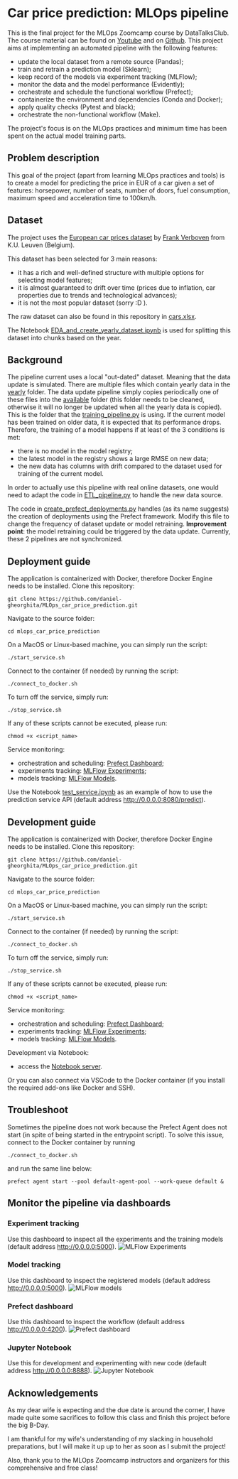 ﻿# Car price prediction: MLOps pipeline

This is the final project for the MLOps Zoomcamp course by DataTalksClub.
The course material can be found on [Youtube](https://www.youtube.com/playlist?list=PL3MmuxUbc_hIUISrluw_A7wDSmfOhErJK) and on [Github](https://github.com/DataTalksClub/mlops-zoomcamp).
This project aims at implementing an automated pipeline with the following features:
* update the local dataset from a remote source (Pandas);
* train and retrain a prediction model (Sklearn);
* keep record of the models via experiment tracking (MLFlow);
* monitor the data and the model performance (Evidently);
* orchestrate and schedule the functional workflow (Prefect);
* containerize the environment and dependencies (Conda and Docker);
* apply quality checks (Pytest and black);
* orchestrate the non-functional workflow (Make).

The project's focus is on the MLOps practices and minimum time has been spent on the actual model training parts. 

## Problem description
This goal of the project (apart from learning MLOps practices and tools) is to create a model for predicting the price in EUR of a car given a set of features: horsepower, number of seats, number of doors, fuel consumption, maximum speed and acceleration time to 100km/h.

## Dataset
The project uses the [European car prices dataset](https://sites.google.com/site/frankverbo/data-and-software/data-set-on-the-european-car-market?authuser=0) by [Frank Verboven](https://sites.google.com/site/frankverbo) from K.U. Leuven (Belgium).

This dataset has been selected for 3 main reasons:
* it has a rich and well-defined structure with multiple options for selecting model features;
* it is almost guaranteed to drift over time (prices due to inflation, car properties due to trends and technological advances);
* it is not the most popular dataset (sorry :D ).

The raw dataset can also be found in this repository in [cars.xlsx](https://github.com/daniel-gheorghita/MLOps_car_price_prediction/blob/master/data/raw/cars.xlsx).

The Notebook [EDA_and_create_yearly_dataset.ipynb](https://github.com/daniel-gheorghita/MLOps_car_price_prediction/blob/master/experimental_scripts/EDA_and_create_yearly_dataset.ipynb) is used for splitting this dataset into chunks based on the year.

## Background
The pipeline current uses a local "out-dated" dataset. Meaning that the data update is simulated. There are multiple files which contain yearly data in the [yearly](https://github.com/daniel-gheorghita/MLOps_car_price_prediction/tree/master/data/yearly) folder. The data update pipeline simply copies periodically one of these files into the [available](https://github.com/daniel-gheorghita/MLOps_car_price_prediction/tree/master/data/available) folder (this folder needs to be cleaned, otherwise it will no longer be updated when all the yearly data is copied). This is the folder that the [training_pipeline.py](https://github.com/daniel-gheorghita/MLOps_car_price_prediction/blob/master/flows/training_pipeline.py) is using. If the current model has been trained on older data, it is expected that its performance drops. Therefore, the training of a model happens if at least of the 3 conditions is met:
* there is no model in the model registry;
* the latest model in the registry shows a large RMSE on new data;
* the new data has columns with drift compared to the dataset used for training of the current model.

In order to actually use this pipeline with real online datasets, one would need to adapt the code in [ETL_pipeline.py](https://github.com/daniel-gheorghita/MLOps_car_price_prediction/blob/master/flows/ETL_pipeline.py) to handle the new data source. 

The code in [create_prefect_deployments.py](https://github.com/daniel-gheorghita/MLOps_car_price_prediction/blob/master/flows/create_prefect_deployments.py) handles (as its name suggests) the creation of deployments using the Prefect framework. Modify this file to change the frequency of dataset update or model retraining. **Improvement point**: the model retraining could be triggered by the data update. Currently, these 2 pipelines are not synchronized.


## Deployment guide
The application is containerized with Docker, therefore Docker Engine needs to be installed. 
Clone this repository:
```
git clone https://github.com/daniel-gheorghita/MLOps_car_price_prediction.git
```
Navigate to the source folder:
```
cd mlops_car_price_prediction
```
On a MacOS or Linux-based machine, you can simply run the  script:
```
./start_service.sh
```
Connect to the container (if needed) by running the  script:
```
./connect_to_docker.sh
```
To turn off the service, simply run:
```
./stop_service.sh
```
If any of these scripts cannot be executed, please run:
```
chmod +x <script_name>
```
Service monitoring:
* orchestration and scheduling: [Prefect Dashboard](http://0.0.0.0:4200/dashboard);
* experiments tracking: [MLFlow Experiments](http://0.0.0.0:5000/#/experiments/0?searchFilter=&orderByKey=attributes.start_time&orderByAsc=false&startTime=ALL&lifecycleFilter=Active&modelVersionFilter=All%20Runs&selectedColumns=attributes.%60Source%60,attributes.%60Models%60,attributes.%60Dataset%60&compareRunCharts=);
* models tracking: [MLFlow Models](http://0.0.0.0:5000/#/models).

Use the Notebook [test_service.ipynb](https://github.com/daniel-gheorghita/MLOps_car_price_prediction/blob/master/experimental_scripts/test_service.ipynb) as an example of how to use the prediction service API (default address http://0.0.0.0:8080/predict). 

## Development guide
The application is containerized with Docker, therefore Docker Engine needs to be installed. 
Clone this repository:
```
git clone https://github.com/daniel-gheorghita/MLOps_car_price_prediction.git
```
Navigate to the source folder:
```
cd mlops_car_price_prediction
```
On a MacOS or Linux-based machine, you can simply run the  script:
```
./start_service.sh
```
Connect to the container (if needed) by running the  script:
```
./connect_to_docker.sh
```
To turn off the service, simply run:
```
./stop_service.sh
```
If any of these scripts cannot be executed, please run:
```
chmod +x <script_name>
```
Service monitoring:
* orchestration and scheduling: [Prefect Dashboard](http://0.0.0.0:4200/dashboard);
* experiments tracking: [MLFlow Experiments](http://0.0.0.0:5000/#/experiments/0?searchFilter=&orderByKey=attributes.start_time&orderByAsc=false&startTime=ALL&lifecycleFilter=Active&modelVersionFilter=All%20Runs&selectedColumns=attributes.%60Source%60,attributes.%60Models%60,attributes.%60Dataset%60&compareRunCharts=);
* models tracking: [MLFlow Models](http://0.0.0.0:5000/#/models).

Development via Notebook:
* access the [Notebook server](http://0.0.0.0:8888).

Or you can also connect via VSCode to the Docker container (if you install the required add-ons like Docker and SSH). 

## Troubleshoot

Sometimes the pipeline does not work because the Prefect Agent does not start (in spite of being started in the entrypoint script).
To solve this issue, connect to the Docker container by running
```
./connect_to_docker.sh
```
and run the same line below:
```
prefect agent start --pool default-agent-pool --work-queue default &
```

## Monitor the pipeline via dashboards

### Experiment tracking
Use this dashboard to inspect all the experiments and the training models (default address http://0.0.0.0:5000).
![MLFlow Experiments](https://github.com/daniel-gheorghita/MLOps_car_price_prediction/blob/master/dashboards/mlflow_experiments.png)
### Model tracking
Use this dashboard to inspect the registered models (default address http://0.0.0.0:5000).
![MLFlow models](https://github.com/daniel-gheorghita/MLOps_car_price_prediction/blob/master/dashboards/mlflow_models.png)
### Prefect dashboard
Use this dashboard to inspect the workflow (default address http://0.0.0.0:4200).
![Prefect dashboard](https://github.com/daniel-gheorghita/MLOps_car_price_prediction/blob/master/dashboards/prefect_dashboard.png)
### Jupyter Notebook
Use this for development and experimenting with new code (default address http://0.0.0.0:8888).
![Jupyter Notebook](https://github.com/daniel-gheorghita/MLOps_car_price_prediction/blob/master/dashboards/jupyter_notebook.png)
## Acknowledgements
As my dear wife is expecting and the due date is around the corner, I have made quite some sacrifices to follow this class and finish this project before the big B-Day. 

I am thankful for my wife's understanding of my slacking in household preparations, but I will make it up up to her as soon as I submit the project!

Also, thank you to the MLOps Zoomcamp instructors and organizers for this comprehensive and free class!

